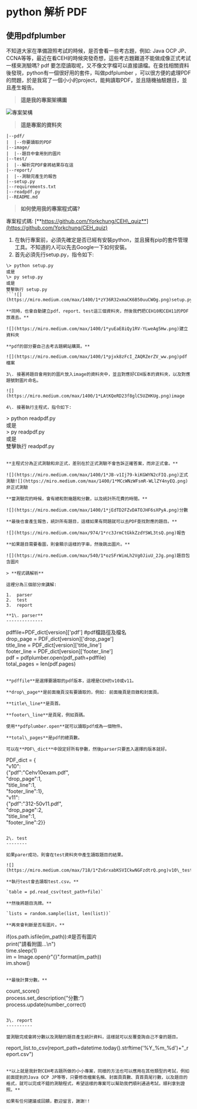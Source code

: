 python 解析 PDF
=============

使用pdfplumber
------------

不知道大家在準備證照考試的時候，是否會看一些考古題，例如: Java OCP JP、CCNA等等，最近在看CEH的時候突發奇想，這些考古題難道不能做成像正式考試一樣來測驗嗎? pdf 要怎麼讀取呢，又不像文字檔可以直接讀檔。在查找相關資料後發現，python有一個很好用的套件，叫做pdfplumber ，可以很方便的處理PDF的問題，於是我寫了一個小小的project，能夠讀取PDF，並且隨機抽驗題目，並且產生報告。

> **這是我的專案架構圖**

![](https://miro.medium.com/max/1400/1*AnrKFT3K7R9q011-cJSh5w.png)專案架構

> **這是專案的資料夾**

```
|--pdf/  
|  |--你要讀取的PDF  
|--image/  
|  |--題目中會用到的圖片  
|--test/  
|  |--解析完PDF會將結果存在這  
|--report/  
|  |--測驗完產生的報告  
|--setup.py  
|--requirements.txt  
|--readpdf.py  
|--README.md
```

> **如何使用我的專案程式碼?**

專案程式碼: [**https://github.com/Yorkchung/CEH\_quiz**](https://github.com/Yorkchung/CEH_quiz)

1.  在執行專案前，必須先確定是否已經有安裝python，並且擁有pip的套件管理工具。不知道的人可以先去Google一下如何安裝。
2.  首先必須先行setup.py，指令如下:

```
\> python setup.py  
或是  
\> py setup.py  
或是  
雙擊執行 setup.py
```![](https://miro.medium.com/max/1400/1*zY36R32xmaCK6B50uuCWOg.png)setup.py

**同時，也會自動建立pdf、report、test這三個資料夾，然後我們把CEH10和CEH11的PDF放進去。**

![](https://miro.medium.com/max/1400/1*yuEaE8iQy1RV-YLweAg5Hw.png)建立資料夾

**pdf的部分要自己去考古題網站購買。**

![](https://miro.medium.com/max/1400/1*pjxk8zFcI_ZAQRZerZV_ww.png)pdf檔案

3\. 接著將題目會用到的圖片放入image的資料夾中，並且對應好CEH版本的資料夾，以及對應題號對圖片命名。

![](https://miro.medium.com/max/1400/1*LAtKQeRD23f8glC5UZHKUg.png)image

4\. 接著執行主程式，指令如下:

```
\> python readpdf.py  
或是  
\> py readpdf.py  
或是  
雙擊執行 readpdf.py
```![](https://miro.medium.com/max/1400/1*HIX0lM0o6rClSj4ca1F1ow.png)選擇版本![](https://miro.medium.com/max/1400/1*Gdsi9kvsPKp1F_5b937nOA.png)解析PDF

**主程式分為正式測驗和非正式，差別在於正式測驗不會告訴正確答案，而非正式會。**

![](https://miro.medium.com/max/1400/1*JB-v1Ij79-kiKGWYN2cFIQ.png)正式測驗![](https://miro.medium.com/max/1400/1*MCcWNzWFsmR-WLlZY4nyEQ.png)非正式測驗

**當測驗完的時候，會有總和對幾題和分數，以及統計所花費的時間。**

![](https://miro.medium.com/max/1400/1*jEdTD2FZvDATOJHF6sXPyA.png)分數

**最後也會產生報告，統計所有題目，這樣如果有問題就可以去PDF查找對應的題目。**

![](https://miro.medium.com/max/974/1*rc3JrmCtGkkZzdYSWL3tsQ.png)報告

**如果題目需要看圖，則會顯示這樣的字串，然後跳出圖片。**

![](https://miro.medium.com/max/540/1*ozSFrWimLh2Vg0JiuU_2Jg.png)題目包含圖片

> **程式碼解析**

這裡分為三個部分來講解:

1.  parser
2.  test
3.  report

**1\. parser**
--------------

```
pdffile=PDF\_dict\[version\]\['pdf'\]    #pdf檔路徑及檔名  
drop\_page = PDF\_dict\[version\]\['drop\_page'\]  
title\_line = PDF\_dict\[version\]\['title\_line'\]  
footer\_line = PDF\_dict\[version\]\['footer\_line'\]  
pdf = pdfplumber.open(pdf\_path+pdffile)  
total\_pages = len(pdf.pages)
```

**pdffile**是選擇要讀取的pdf版本，這裡是CEH的v10或v11。

**drop\_page**是前面幾頁沒有要讀取的，例如: 前面幾頁是目錄和封面頁。

**title\_line**是頁首。

**footer\_line**是頁尾，例如頁碼。

使用**pdfplumber.open**就可以讀取pdf成為一個物件。

**total\_pages**是pdf的總頁數。

可以在**PDF\_dict**中設定好所有參數，然後parser只要丟入選擇的版本就好。

```
PDF\_dict = {  
"v10":    
{"pdf":"Cehv10exam.pdf",  
"drop\_page":1,  
"title\_line":1,  
"footer\_line":1},  
"v11":  
{"pdf":"312-50v11.pdf",  
"drop\_page":2,  
"title\_line":1,  
"footer\_line":2}}
```

2\. test
--------

如果parer成功，則會在test資料夾中產生讀取題目的結果。

![](https://miro.medium.com/max/718/1*Zs6rxabKSVICkwNGFzdtrQ.png)v10\_test.csv

**執行test會去讀取test.csv。**

`table = pd.read_csv(test_path+file)`

**然後將題目洗牌。**

`lists = random.sample(list, len(list))`

**再來會判斷是否有圖片。**

```
if(os.path.isfile(im\_path)):#是否有圖片  
    print("請看附圖...\\n")  
    time.sleep(1)  
    im = Image.open(r"{}".format(im\_path))  
    im.show()
```

**最後計算分數。**

```
count\_score()  
process.set\_description(“分數:”)  
process.update(number\_correct)
```

3\. report
----------

當測驗完成會將分數以及測驗的題目產生統計資料，這樣就可以反覆查詢自己不會的題目。

```
report\_list.to\_csv(report\_path+datetime.today().strftime('%Y\_%m\_%d')+"\_report.csv")
```

**以上就是我針對CEH考古題所做的小小專案，同樣的方法也可以應用在其他類型的考試，例如前面提到的Java OCP JP等等，只要修改檔案名稱、封面頁頁數、頁首頁尾行數，以及題目的格式，就可以完成不錯的測驗程式，希望這樣的專案可以幫助我們順利通過考試，順利拿到證照。**

如果有任何建議或回饋，歡迎留言，謝謝!!
